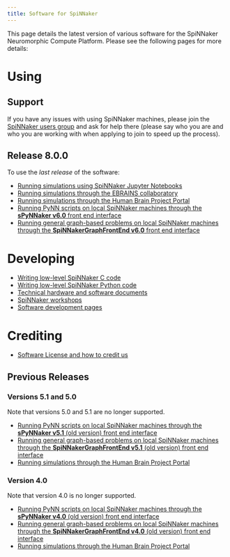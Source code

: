 ```yaml
---
title: Software for SpiNNaker
---
```

This page details the latest version of various software for the SpiNNaker Neuromorphic Compute Platform.  Please see the following pages for more details:

# Using
## Support
If you have any issues with using SpiNNaker machines, please join the [SpiNNaker users group](https://groups.google.com/u/0/g/spinnakerusers) and ask for help there (please say who you are and who you are working with when applying to join to speed up the process).

## Release 8.0.0
To use the _last release_ of the software:

* [Running simulations using SpiNNaker Jupyter Notebooks](/latest/jupyter.html)
* [Running simulations through the EBRAINS collaboratory](/latest/ebrains_portal.html)
* [Running simulations through the Human Brain Project Portal](/latest/hbp_portal.html)
* [Running PyNN scripts on local SpiNNaker machines through the **sPyNNaker v6.0** front end interface](/latest/spynnaker.html)
* [Running general graph-based problems on local SpiNNaker machines through the **SpiNNakerGraphFrontEnd v6.0** front end interface](/latest/gfe.html)

# Developing
* [Writing low-level SpiNNaker C code](spinn_tools/3.4.1/index.html)
* [Writing low-level SpiNNaker Python code](low_level_apis/index.html)
* [Technical hardware and software documents](docs/)
* [SpiNNaker workshops](workshops/index.html)
* [Software development pages](development/index.html)

# Crediting
* [Software License and how to credit us](/latest/LicenseAgreement.html)

## Previous Releases
### Versions 5.1 and 5.0
Note that versions 5.0 and 5.1 are no longer supported.

* [Running PyNN scripts on local SpiNNaker machines through the **sPyNNaker v5.1** (old version) front end interface](/spynnaker/5.0.0/index.html)
* [Running general graph-based problems on local SpiNNaker machines through the **SpiNNakerGraphFrontEnd v5.1** (old version) front end interface](/graph_front_end/5.0.0/index.html)
* [Running simulations through the Human Brain Project Portal](common_pages/5.0.0/how_to_use_spinnaker_HBP_portal_for_dummies.pdf)

### Version 4.0
Note that version 4.0 is no longer supported.

* [Running PyNN scripts on local SpiNNaker machines through the **sPyNNaker v4.0** (old version) front end interface](/spynnaker/4.0.0/index.html)
* [Running general graph-based problems on local SpiNNaker machines through the **SpiNNakerGraphFrontEnd v4.0** (old version) front end interface](/graph_front_end/4.0.0/index.html)
* [Running simulations through the Human Brain Project Portal](common_pages/4.0.0/how_to_use_spinnaker_HBP_portal_for_dummies.pdf)

